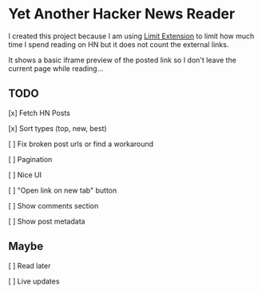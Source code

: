 # Yet Another Hacker News Reader

I created this project because I am using [Limit Extension]([Limit](https://chrome.google.com/webstore/detail/limit-set-limits-for-dist/blcdfhbibkkjpfdddnmnmhfgjlicebba?hl=en)) to limit how much time I spend reading on HN but it does not count the external links. 

It shows a basic iframe preview of the posted link so I don't leave the current page while reading...

## TODO

[x] Fetch HN Posts

[x] Sort types (top, new, best)

[ ] Fix broken post urls or find a workaround

[ ] Pagination

[ ] Nice UI

[ ] "Open link on new tab" button

[ ] Show comments section

[ ] Show post metadata


## Maybe

[ ] Read later

[ ] Live updates